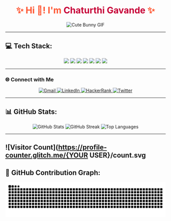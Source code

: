 <h1 align="center" style="color:#FF5733;">✨ Hi 👋! I'm <span style="color:#C70039;">Chaturthi Gavande</span> ✨</h1>

<div align="center">
  <img src="https://media3.giphy.com/media/kBa3lyXcK5pcOJDUkW/giphy.gif?cid=6c09b952l2tfigx4m7qhmoiq0rh8lbp1xg77y7igexi1or39&ep=v1_internal_gif_by_id&rid=giphy.gif&ct=g" alt="Cute Bunny GIF" width="400"/>
</div>

---

## 💻 Tech Stack:
<div align="center">
  <img src="https://img.shields.io/badge/c-%2300599C.svg?style=for-the-badge&logo=c&logoColor=white" />
  <img src="https://img.shields.io/badge/c++-%2300599C.svg?style=for-the-badge&logo=c%2B%2B&logoColor=white" />
  <img src="https://img.shields.io/badge/java-%23ED8B00.svg?style=for-the-badge&logo=openjdk&logoColor=white" />
  <img src="https://img.shields.io/badge/python-3670A0?style=for-the-badge&logo=python&logoColor=ffdd54" />
  <img src="https://img.shields.io/badge/html5-%23E34F26.svg?style=for-the-badge&logo=html5&logoColor=white" />
  <img src="https://img.shields.io/badge/javascript-%23323330.svg?style=for-the-badge&logo=javascript&logoColor=%23F7DF1E" />
  <img src="https://img.shields.io/badge/GoogleCloud-%234285F4.svg?style=for-the-badge&logo=google-cloud&logoColor=white" />
</div>

---
### 🌐 Connect with Me
<div align="center">
  <a href="mailto:science.and.technology728@gmail.com" target="_blank">
    <img src="https://img.shields.io/static/v1?message=Gmail&logo=gmail&label=&color=D14836&logoColor=white&labelColor=&style=for-the-badge" height="35" alt="Gmail" />
  </a>
  <a href="https://www.linkedin.com/in/chaturthi-gavande-9188b22b8?utm_source=share&utm_campaign=share_via&utm_content=profile&utm_medium=android_app" target="_blank">
    <img src="https://img.shields.io/static/v1?message=LinkedIn&logo=linkedin&label=&color=0077B5&logoColor=white&labelColor=&style=for-the-badge" height="35" alt="LinkedIn" />
  </a>
  <a href="https://www.hackerrank.com/profile/science_and_tec1" target="_blank">
    <img src="https://img.shields.io/static/v1?message=HackerRank&logo=hackerrank&label=&color=2EC866&logoColor=white&labelColor=&style=for-the-badge" height="35" alt="HackerRank" />
  </a>
  <a href="https://x.com/ChaturthiG52702" target="_blank">
    <img src="https://img.shields.io/static/v1?message=Twitter&logo=twitter&label=&color=1DA1F2&logoColor=white&labelColor=&style=for-the-badge" height="35" alt="Twitter" />
  </a>
</div>

---

## 📊 GitHub Stats:
<div align="center">
  <img src="https://github-readme-stats.vercel.app/api?username=Chaturthi678&theme=radical&hide_border=false&include_all_commits=false&count_private=false" alt="GitHub Stats" />
  <img src="https://github-readme-streak-stats.herokuapp.com/?user=Chaturthi678&theme=radical&hide_border=false" alt="GitHub Streak" />
  <img src="https://github-readme-stats.vercel.app/api/top-langs/?username=Chaturthi678&theme=radical&hide_border=false&include_all_commits=false&count_private=false&layout=compact" alt="Top Languages" />
</div>

---
![Visitor Count](https://profile-counter.glitch.me/{YOUR USER}/count.svg
---

## 🐍 GitHub Contribution Graph:
<div align="center">
  <img src="https://raw.githubusercontent.com/Chaturthi678/Chaturthi678/output/snake.svg" alt="Snake Animation" />
</div>